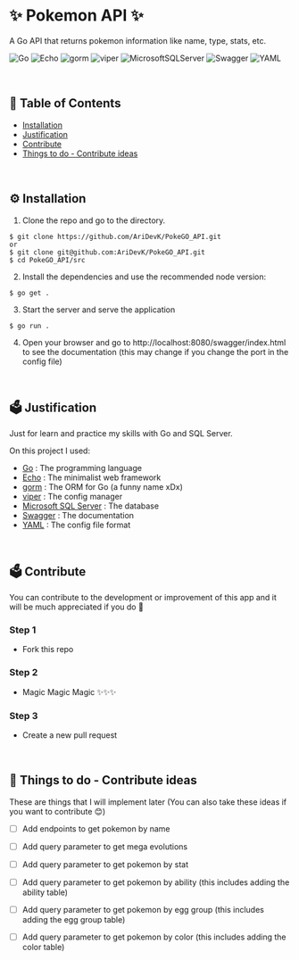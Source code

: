 # ✨ Pokemon API ✨
A Go API that returns pokemon information like name, type, stats, etc.

![Go](https://img.shields.io/badge/go-%2300ADD8.svg?style=for-the-badge&logo=go&logoColor=white)
![Echo](https://img.shields.io/badge/echo-%23007A92.svg?style=for-the-badge&logo=libraries.io&logoColor=white)
![gorm](https://img.shields.io/badge/gorm-%233F4249.svg?style=for-the-badge&logo=libraries.io&logoColor=white)
![viper](https://img.shields.io/badge/viper-%2365BC67.svg?style=for-the-badge&logo=libraries.io&logoColor=white)
![MicrosoftSQLServer](https://img.shields.io/badge/Microsoft%20SQL%20Server-CC2927?style=for-the-badge&logo=microsoft%20sql%20server&logoColor=white)
![Swagger](https://img.shields.io/badge/-Swagger-%23Clojure?style=for-the-badge&logo=swagger&logoColor=white)
![YAML](https://img.shields.io/badge/yaml-%23CB171E.svg?style=for-the-badge&logo=yaml&logoColor=white)


<br>

## 📑 Table of Contents
- [Installation](#-installation)
- [Justification](#-justification)
- [Contribute](#-contribute)
- [Things to do - Contribute ideas](#-things-to-do---contribute-ideas)
<br>


## ⚙ Installation
1. Clone the repo and go to the directory.
```shell
$ git clone https://github.com/AriDevK/PokeGO_API.git
or
$ git clone git@github.com:AriDevK/PokeGO_API.git
$ cd PokeGO_API/src
```
2. Install the dependencies and use the recommended node version:
```shell
$ go get .
```
3. Start the server and serve the application
```shell
$ go run .
```

4. Open your browser and go to http://localhost:8080/swagger/index.html to see the documentation
   (this may change if you change the port in the config file)

<br>


## 🗳 Justification
Just for learn and practice my skills with Go and SQL Server.

On this project I used:
- [Go](https://golang.org/) : The programming language
- [Echo](https://echo.labstack.com/) : The minimalist web framework 
- [gorm](https://gorm.io/) : The ORM for Go (a funny name xDx)
- [viper](https://pkg.go.dev/github.com/dvln/viper) : The config manager
- [Microsoft SQL Server](https://www.microsoft.com/en-us/sql-server/sql-server-2019) : The database
- [Swagger](https://swagger.io/) : The documentation
- [YAML](https://yaml.org/) : The config file format

<br>

## 🗳 Contribute

You can contribute to the development or improvement of this app and it will be much appreciated if you do 🥰

### Step 1

- Fork this repo

### Step 2

- Magic Magic Magic ✨✨✨

### Step 3

- Create a new pull request

<br>


## 💭 Things to do - Contribute ideas

These are things that I will implement later (You can also take these ideas if you want to contribute 😊)

- [ ] Add endpoints to get pokemon by name
- [ ] Add query parameter to get mega evolutions
- [ ] Add query parameter to get pokemon by stat
- [ ] Add query parameter to get pokemon by ability (this includes adding the ability table)
- [ ] Add query parameter to get pokemon by egg group (this includes adding the egg group table)
- [ ] Add query parameter to get pokemon by color (this includes adding the color table)

